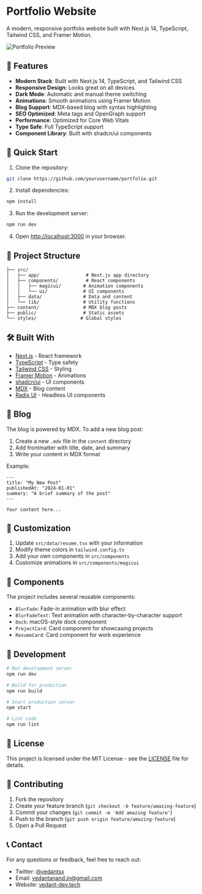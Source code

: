 # Portfolio Website

A modern, responsive portfolio website built with Next.js 14, TypeScript, Tailwind CSS, and Framer Motion.

![Portfolio Preview](/public/portfolio.png)

## 🌟 Features

- **Modern Stack**: Built with Next.js 14, TypeScript, and Tailwind CSS
- **Responsive Design**: Looks great on all devices
- **Dark Mode**: Automatic and manual theme switching
- **Animations**: Smooth animations using Framer Motion
- **Blog Support**: MDX-based blog with syntax highlighting
- **SEO Optimized**: Meta tags and OpenGraph support
- **Performance**: Optimized for Core Web Vitals
- **Type Safe**: Full TypeScript support
- **Component Library**: Built with shadcn/ui components

## 🚀 Quick Start

1. Clone the repository:
```bash
git clone https://github.com/yourusername/portfolio.git
```

2. Install dependencies:
```bash
npm install
```

3. Run the development server:
```bash
npm run dev
```

4. Open [http://localhost:3000](http://localhost:3000) in your browser.

## 📁 Project Structure

```
├── src/
│   ├── app/                 # Next.js app directory
│   ├── components/          # React components
│   │   ├── magicui/        # Animation components
│   │   └── ui/             # UI components
│   ├── data/               # Data and content
│   └── lib/                # Utility functions
├── content/                # MDX blog posts
├── public/                 # Static assets
└── styles/                # Global styles
```

## 🛠️ Built With

- [Next.js](https://nextjs.org/) - React framework
- [TypeScript](https://www.typescriptlang.org/) - Type safety
- [Tailwind CSS](https://tailwindcss.com/) - Styling
- [Framer Motion](https://www.framer.com/motion/) - Animations
- [shadcn/ui](https://ui.shadcn.com/) - UI components
- [MDX](https://mdxjs.com/) - Blog content
- [Radix UI](https://www.radix-ui.com/) - Headless UI components

## 📝 Blog

The blog is powered by MDX. To add a new blog post:

1. Create a new `.mdx` file in the `content` directory
2. Add frontmatter with title, date, and summary
3. Write your content in MDX format

Example:
```mdx
---
title: "My New Post"
publishedAt: "2024-01-01"
summary: "A brief summary of the post"
---

Your content here...
```

## 🎨 Customization

1. Update `src/data/resume.tsx` with your information
2. Modify theme colors in `tailwind.config.ts`
3. Add your own components in `src/components`
4. Customize animations in `src/components/magicui`

## 📱 Components

The project includes several reusable components:

- `BlurFade`: Fade-in animation with blur effect
- `BlurFadeText`: Text animation with character-by-character support
- `Dock`: macOS-style dock component
- `ProjectCard`: Card component for showcasing projects
- `ResumeCard`: Card component for work experience

## 🔧 Development

```bash
# Run development server
npm run dev

# Build for production
npm run build

# Start production server
npm start

# Lint code
npm run lint
```

## 📄 License

This project is licensed under the MIT License - see the [LICENSE](LICENSE) file for details.

## 🤝 Contributing

1. Fork the repository
2. Create your feature branch (`git checkout -b feature/amazing-feature`)
3. Commit your changes (`git commit -m 'Add amazing feature'`)
4. Push to the branch (`git push origin feature/amazing-feature`)
5. Open a Pull Request

## 📞 Contact

For any questions or feedback, feel free to reach out:

- Twitter: [@vedantsx](https://twitter.com/vedantsx)
- Email: vedantanand.in@gmail.com
- Website: [vedant-dev.tech](https://vedant-dev.tech)
